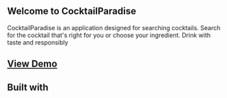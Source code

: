 
##  Welcome to CocktailParadise


CocktailParadise is an application designed for searching cocktails. Search for the cocktail that's right for you or choose your ingredient. Drink with taste and responsibly


## [View Demo](https://cocktailsparadise.netlify.app/)

## Built with



